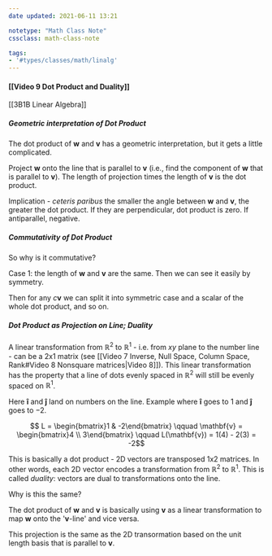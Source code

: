 ```yaml
---
date updated: 2021-06-11 13:21

notetype: "Math Class Note"
cssclass: math-class-note

tags:
- '#types/classes/math/linalg'
---
```


#### [[Video 9 Dot Product and Duality]]
[[3B1B Linear Algebra]]

##### Geometric interpretation of Dot Product

The dot product of $\mathbf{w}$ and $\mathbf{v}$ has a geometric interpretation, but it gets a little complicated. 

Project $\mathbf{w}$ onto the line that is parallel to $\mathbf{v}$ (i.e., find the component of $\mathbf{w}$ that is parallel to $\mathbf{v}$). The length of projection times the length of $\mathbf{v}$ is the dot product. 

Implication - _ceteris paribus_ the smaller the angle between $\mathbf{w}$ and $\mathbf{v}$, the greater the dot product. If they are perpendicular, dot  product is zero. If antiparallel, negative. 

##### Commutativity of Dot Product

So why is it commutative? 

Case 1: the length of $\mathbf{w}$ and $\mathbf{v}$ are the same. Then we can see it easily by symmetry. 

Then for any $c\mathbf{v}$ we can split it into symmetric case and a scalar of the whole dot product, and so on. 

##### Dot Product as Projection on Line; Duality

A linear transformation from $\mathbb{R}^2$ to $\mathbb{R}^1$ - i.e. from $xy$ plane to the number line - can be a 2x1 matrix (see [[Video 7 Inverse, Null Space, Column Space, Rank#Video 8 Nonsquare matrices|Video 8]]). This linear transformation has the property that a line of dots evenly spaced  in $\mathbb{R}^2$ will still be evenly spaced on $\mathbb{R}^1$.

Here $\mathbf{\hat{i}}$ and $\mathbf{\hat{j}}$ land on numbers on the line.  Example where $\mathbf{\hat{i}}$ goes to $1$ and $\mathbf{\hat{j}}$ goes to $-2$. 

$$ L = \begin{bmatrix}1 & -2\end{bmatrix} \qquad \mathbf{v} = \begin{bmatrix}4 \\ 3\end{bmatrix}  \qquad L(\mathbf{v}) =  1(4) - 2(3) = -2$$

This is basically a dot product - 2D vectors are transposed 1x2 matrices. In other words, each 2D vector encodes a transformation from $\mathbb{R}^2$ to $\mathbb{R}^1$. This is called _duality_: vectors are dual to transformations onto the line. 

Why is this the same?

The dot product of $\mathbf{w}$ and $\mathbf{v}$ is basically using $\mathbf{v}$ as a linear transformation to map $\mathbf{w}$ onto the '$\mathbf{v}$-line' and vice versa. 

This projection is the same as the 2D transormation based on the unit length basis that is parallel to $\mathbf{v}$.

